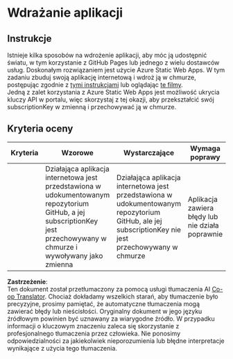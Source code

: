<!--
CO_OP_TRANSLATOR_METADATA:
{
  "original_hash": "0ccdc1faa676a485c4c6ecbddb9f9067",
  "translation_date": "2025-08-26T07:34:48+00:00",
  "source_file": "3-transport/lessons/3-visualize-location-data/assignment.md",
  "language_code": "pl"
}
-->
# Wdrażanie aplikacji

## Instrukcje

Istnieje kilka sposobów na wdrożenie aplikacji, aby móc ją udostępnić światu, w tym korzystanie z GitHub Pages lub jednego z wielu dostawców usług. Doskonałym rozwiązaniem jest użycie Azure Static Web Apps. W tym zadaniu zbuduj swoją aplikację internetową i wdroż ją w chmurze, postępując zgodnie z [tymi instrukcjami](https://github.com/Azure/static-web-apps-cli) lub oglądając [te filmy](https://www.youtube.com/watch?v=ADVGIXciYn8&list=PLlrxD0HtieHgMPeBaDQFx9yNuFxx6S1VG&index=3).  
Jedną z zalet korzystania z Azure Static Web Apps jest możliwość ukrycia kluczy API w portalu, więc skorzystaj z tej okazji, aby przekształcić swój subscriptionKey w zmienną i przechowywać ją w chmurze.

## Kryteria oceny

| Kryteria | Wzorowe                                                                                                                                | Wystarczające                                                                                                      | Wymaga poprawy                                     |
| -------- | --------------------------------------------------------------------------------------------------------------------------------------- | ------------------------------------------------------------------------------------------------------------------ | ------------------------------------------------- |
|          | Działająca aplikacja internetowa jest przedstawiona w udokumentowanym repozytorium GitHub, a jej subscriptionKey jest przechowywany w chmurze i wywoływany jako zmienna | Działająca aplikacja internetowa jest przedstawiona w udokumentowanym repozytorium GitHub, ale jej subscriptionKey nie jest przechowywany w chmurze | Aplikacja zawiera błędy lub nie działa poprawnie |

**Zastrzeżenie**:  
Ten dokument został przetłumaczony za pomocą usługi tłumaczenia AI [Co-op Translator](https://github.com/Azure/co-op-translator). Chociaż dokładamy wszelkich starań, aby tłumaczenie było precyzyjne, prosimy pamiętać, że automatyczne tłumaczenia mogą zawierać błędy lub nieścisłości. Oryginalny dokument w jego języku źródłowym powinien być uznawany za wiarygodne źródło. W przypadku informacji o kluczowym znaczeniu zaleca się skorzystanie z profesjonalnego tłumaczenia przez człowieka. Nie ponosimy odpowiedzialności za jakiekolwiek nieporozumienia lub błędne interpretacje wynikające z użycia tego tłumaczenia.